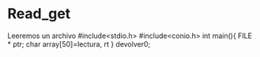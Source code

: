 # Read_get
Leeremos un archivo
#include<stdio.h>
#include<conio.h>
int main(){
  FILE * ptr;
  char array[50]=lectura, rt
}
devolver0;
